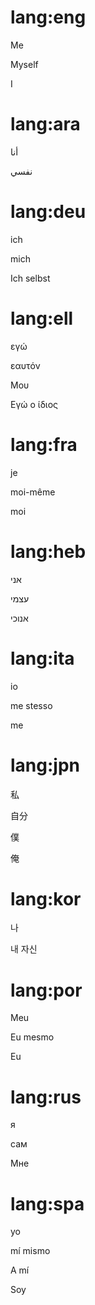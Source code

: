 # lang:eng

Me

Myself

I

# lang:ara

أنا

نفسي

# lang:deu

ich

mich

Ich selbst

# lang:ell

εγώ

εαυτόν

Μου

Εγώ ο ίδιος

# lang:fra

je

moi-même

moi

# lang:heb

אני

עצמי

אנוכי

# lang:ita

io

me stesso

me

# lang:jpn

私

自分

僕

俺

# lang:kor

나

내 자신

# lang:por

Meu

Eu mesmo

Eu

# lang:rus

я

сам

Мне

# lang:spa

yo

mí mismo

A mí

Soy